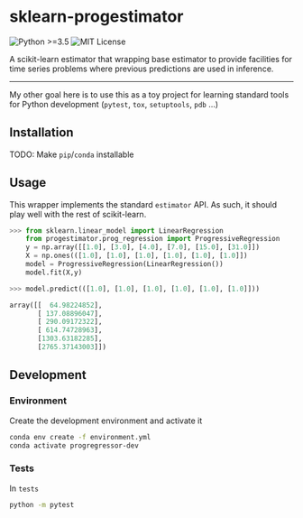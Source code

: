 # sklearn-progestimator
![Python >=3.5](https://img.shields.io/badge/Python-%3E%3D3.5-informational)
![MIT License](https://img.shields.io/badge/License-MIT-brightgreen)

A scikit-learn estimator that wrapping base estimator to provide facilities for 
time series problems where previous predictions are used in inference.

---

My other goal here is to use this as a toy project for learning standard 
tools for Python development (`pytest`, `tox`, `setuptools`, `pdb` ...)

## Installation

TODO: Make `pip`/`conda` installable

## Usage

This wrapper implements the standard `estimator` API. As such, it should play well with the rest of scikit-learn.
```python
>>> from sklearn.linear_model import LinearRegression
    from progestimator.prog_regression import ProgressiveRegression
    y = np.array([[1.0], [3.0], [4.0], [7.0], [15.0], [31.0]])
    X = np.ones(([1.0], [1.0], [1.0], [1.0], [1.0], [1.0]])
    model = ProgressiveRegression(LinearRegression()) 
    model.fit(X,y)

>>> model.predict(([1.0], [1.0], [1.0], [1.0], [1.0], [1.0]]))

array([[  64.98224852],
       [ 137.08896047],
       [ 290.09172322],
       [ 614.74728963],
       [1303.63182285],
       [2765.37143003]])
```

## Development

### Environment
 
Create the development environment and activate it
```bash
conda env create -f environment.yml
conda activate progregressor-dev
```

### Tests

In `tests`
```bash
python -m pytest
```
